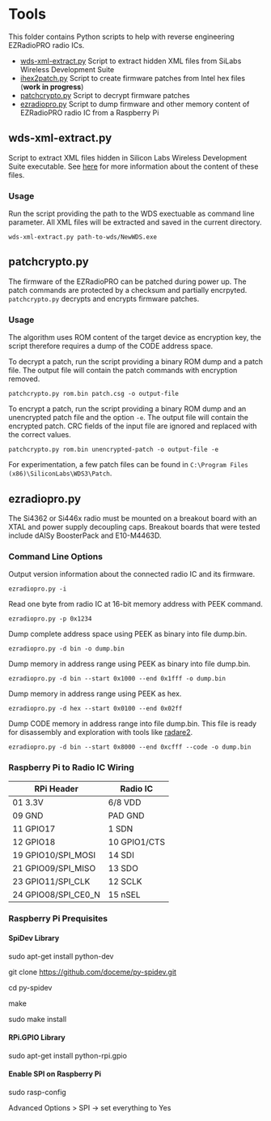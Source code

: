 # Tools

This folder contains Python scripts to help with reverse engineering EZRadioPRO radio ICs.

- [wds-xml-extract.py](#wds-xml-extractpy) Script to extract hidden XML files from SiLabs Wireless Development Suite
- [ihex2patch.py](ihex2patch.py) Script to create firmware patches from Intel hex files (**work in progress**)
- [patchcrypto.py](#patchcryptopy) Script to decrypt firmware patches
- [ezradiopro.py](#ezradiopropy) Script to dump firmware and other memory content of EZRadioPRO radio IC from a Raspberry Pi

## wds-xml-extract.py

Script to extract XML files hidden in Silicon Labs Wireless Development Suite executable.
See [here](../docs/wds-xml-docs.md) for more information about the content of these files.

### Usage

Run the script providing the path to the WDS exectuable as command line parameter. All XML files will be extracted and saved in the current directory.

~~~~
wds-xml-extract.py path-to-wds/NewWDS.exe
~~~~

## patchcrypto.py

The firmware of the EZRadioPRO can be patched during power up. The patch commands are protected by a checksum and partially encrpyted. `patchcrypto.py` decrypts and encrypts firmware patches.

### Usage

The algorithm uses ROM content of the target device as encryption key, the script therefore requires a dump of the CODE address space.

To decrypt a patch, run the script providing a binary ROM dump and a patch file. The output file will contain the patch commands with encryption removed.

~~~~
patchcrypto.py rom.bin patch.csg -o output-file
~~~~

To encrypt a patch, run the script providing a binary ROM dump and an unencrypted patch file and the option `-e`. The output file will contain the encrypted patch. CRC fields of the input file are ignored and replaced with the correct values.

~~~~
patchcrypto.py rom.bin unencrypted-patch -o output-file -e
~~~~

For experimentation, a few patch files can be found in `C:\Program Files (x86)\SiliconLabs\WDS3\Patch`.

## ezradiopro.py

The Si4362 or Si446x radio must be mounted on a breakout board with an XTAL and power supply decoupling caps.
Breakout boards that were tested include dAISy BoosterPack and E10-M4463D.

### Command Line Options

Output version information about the connected radio IC and its firmware.
~~~~
ezradiopro.py -i
~~~~

Read one byte from radio IC at 16-bit memory address with PEEK command.
~~~~
ezradiopro.py -p 0x1234
~~~~

Dump complete address space using PEEK as binary into file dump.bin.
~~~~
ezradiopro.py -d bin -o dump.bin
~~~~

Dump memory in address range using PEEK as binary into file dump.bin.
~~~~
ezradiopro.py -d bin --start 0x1000 --end 0x1fff -o dump.bin
~~~~

Dump memory in address range using PEEK as hex.
~~~~
ezradiopro.py -d hex --start 0x0100 --end 0x02ff
~~~~

Dump CODE memory in address range into file dump.bin. This file is ready for 
disassembly and exploration with tools like [radare2](http://www.radare.org).
~~~~
ezradiopro.py -d bin --start 0x8000 --end 0xcfff --code -o dump.bin
~~~~

### Raspberry Pi to Radio IC Wiring

|RPi Header|Radio IC|
|----|----|
|01 3.3V|6/8 VDD|
|09 GND|PAD GND|
|11 GPIO17|1 SDN|
|12 GPIO18|10 GPIO1/CTS|
|19 GPIO10/SPI_MOSI|14 SDI|
|21 GPIO09/SPI_MISO|13 SDO|
|23 GPIO11/SPI_CLK|12 SCLK|
|24 GPIO08/SPI_CE0_N|15 nSEL|

### Raspberry Pi Prequisites

#### SpiDev Library

sudo apt-get install python-dev

git clone https://github.com/doceme/py-spidev.git

cd py-spidev

make

sudo make install

#### RPi.GPIO Library

sudo apt-get install python-rpi.gpio

#### Enable SPI on Raspberry Pi

sudo rasp-config

Advanced Options > SPI -> set everything to Yes
